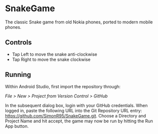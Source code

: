 # SnakeGame

The classic Snake game from old Nokia phones, ported to modern mobile phones.

## Controls

- Tap Left to move the snake anti-clockwise
- Tap Right to move the snake clockwise

## Running

Within Android Studio, first import the repository through:

*File > New > Project from Version Control > GitHub*

In the subsequent dialog box, login with your GitHub credentials. When logged in, paste the following URL into the Git Repository URL entry: https://github.com/SimonR95/SnakeGame.git. Choose a Directory and Project Name and hit accept, the game may now be run by hitting the Run App button.
